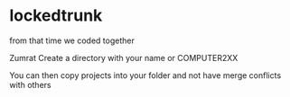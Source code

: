 # lockedtrunk
from that time we coded together

Zumrat
Create a directory with your name or COMPUTER2XX

You can then copy projects into your folder and not have merge conflicts with others
